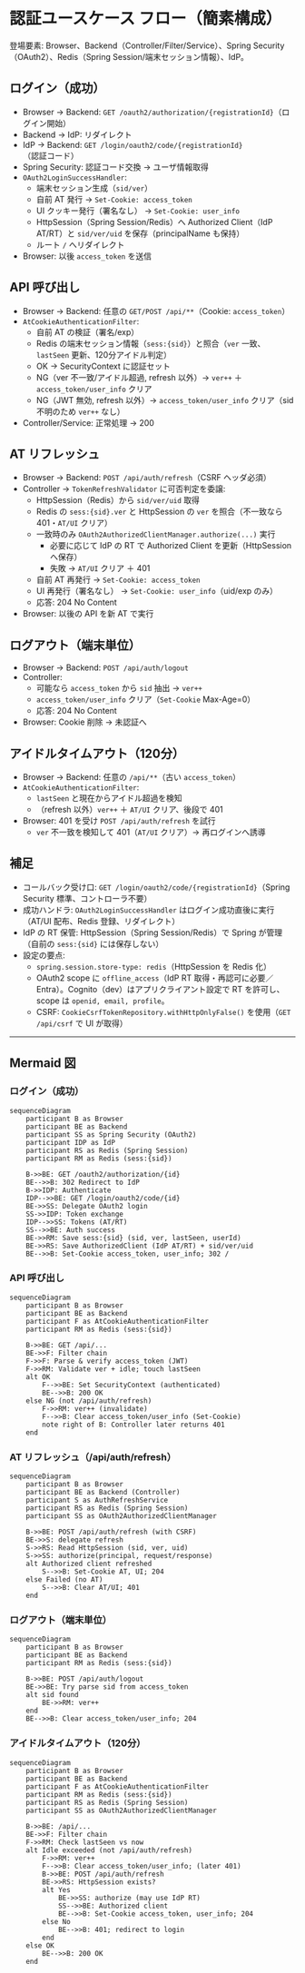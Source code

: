 # 認証ユースケース フロー（簡素構成）

登場要素: Browser、Backend（Controller/Filter/Service）、Spring Security（OAuth2）、Redis（Spring Session/端末セッション情報）、IdP。

## ログイン（成功）
- Browser → Backend: `GET /oauth2/authorization/{registrationId}`（ログイン開始）
- Backend → IdP: リダイレクト
- IdP → Backend: `GET /login/oauth2/code/{registrationId}`（認証コード）
- Spring Security: 認証コード交換 → ユーザ情報取得
- `OAuth2LoginSuccessHandler`:
  - 端末セッション生成（`sid/ver`）
  - 自前 AT 発行 → `Set-Cookie: access_token`
  - UI クッキー発行（署名なし） → `Set-Cookie: user_info`
  - HttpSession（Spring Session/Redis）へ Authorized Client（IdP AT/RT）と `sid/ver/uid` を保存（principalName も保持）
  - ルート `/` へリダイレクト
- Browser: 以後 `access_token` を送信

## API 呼び出し
- Browser → Backend: 任意の `GET/POST /api/**`（Cookie: `access_token`）
- `AtCookieAuthenticationFilter`:
  - 自前 AT の検証（署名/exp）
  - Redis の端末セッション情報（`sess:{sid}`）と照合（`ver` 一致、`lastSeen` 更新、120分アイドル判定）
  - OK → SecurityContext に認証セット
  - NG（ver 不一致/アイドル超過, refresh 以外）→ `ver++` ＋ `access_token/user_info` クリア
  - NG（JWT 無効, refresh 以外）→ `access_token/user_info` クリア（sid 不明のため `ver++` なし）
- Controller/Service: 正常処理 → 200

## AT リフレッシュ
- Browser → Backend: `POST /api/auth/refresh`（CSRF ヘッダ必須）
- Controller → `TokenRefreshValidator` に可否判定を委譲:
  - HttpSession（Redis）から `sid/ver/uid` 取得
  - Redis の `sess:{sid}.ver` と HttpSession の `ver` を照合（不一致なら 401・`AT/UI` クリア）
  - 一致時のみ `OAuth2AuthorizedClientManager.authorize(...)` 実行
    - 必要に応じて IdP の RT で Authorized Client を更新（HttpSession へ保存）
    - 失敗 → `AT/UI` クリア ＋ 401
  - 自前 AT 再発行 → `Set-Cookie: access_token`
  - UI 再発行（署名なし） → `Set-Cookie: user_info`（uid/exp のみ）
  - 応答: 204 No Content
- Browser: 以後の API を新 AT で実行

## ログアウト（端末単位）
- Browser → Backend: `POST /api/auth/logout`
- Controller:
  - 可能なら `access_token` から `sid` 抽出 → `ver++`
  - `access_token/user_info` クリア（`Set-Cookie` Max-Age=0）
  - 応答: 204 No Content
- Browser: Cookie 削除 → 未認証へ

## アイドルタイムアウト（120分）
- Browser → Backend: 任意の `/api/**`（古い `access_token`）
- `AtCookieAuthenticationFilter`:
  - `lastSeen` と現在からアイドル超過を検知
  - （refresh 以外）`ver++` ＋ `AT/UI` クリア、後段で 401
- Browser: 401 を受け `POST /api/auth/refresh` を試行
  - `ver` 不一致を検知して 401（`AT/UI` クリア）→ 再ログインへ誘導

## 補足
- コールバック受け口: `GET /login/oauth2/code/{registrationId}`（Spring Security 標準、コントローラ不要）
- 成功ハンドラ: `OAuth2LoginSuccessHandler` はログイン成功直後に実行（AT/UI 配布、Redis 登録、リダイレクト）
- IdP の RT 保管: HttpSession（Spring Session/Redis）で Spring が管理（自前の `sess:{sid}` には保存しない）
- 設定の要点:
  - `spring.session.store-type: redis`（HttpSession を Redis 化）
  - OAuth2 scope に `offline_access`（IdP RT 取得・再認可に必要／Entra）。Cognito（dev）はアプリクライアント設定で RT を許可し、scope は `openid, email, profile`。
  - CSRF: `CookieCsrfTokenRepository.withHttpOnlyFalse()` を使用（`GET /api/csrf` で UI が取得）

---

## Mermaid 図

### ログイン（成功）
```mermaid
sequenceDiagram
    participant B as Browser
    participant BE as Backend
    participant SS as Spring Security (OAuth2)
    participant IDP as IdP
    participant RS as Redis (Spring Session)
    participant RM as Redis (sess:{sid})

    B->>BE: GET /oauth2/authorization/{id}
    BE-->>B: 302 Redirect to IdP
    B->>IDP: Authenticate
    IDP-->>BE: GET /login/oauth2/code/{id}
    BE->>SS: Delegate OAuth2 login
    SS->>IDP: Token exchange
    IDP-->>SS: Tokens (AT/RT)
    SS-->>BE: Auth success
    BE->>RM: Save sess:{sid} (sid, ver, lastSeen, userId)
    BE->>RS: Save AuthorizedClient (IdP AT/RT) + sid/ver/uid
    BE-->>B: Set-Cookie access_token, user_info; 302 /
```

### API 呼び出し
```mermaid
sequenceDiagram
    participant B as Browser
    participant BE as Backend
    participant F as AtCookieAuthenticationFilter
    participant RM as Redis (sess:{sid})

    B->>BE: GET /api/...
    BE->>F: Filter chain
    F->>F: Parse & verify access_token (JWT)
    F->>RM: Validate ver + idle; touch lastSeen
    alt OK
        F-->>BE: Set SecurityContext (authenticated)
        BE-->>B: 200 OK
    else NG (not /api/auth/refresh)
        F->>RM: ver++ (invalidate)
        F-->>B: Clear access_token/user_info (Set-Cookie)
        note right of B: Controller later returns 401
    end
```

### AT リフレッシュ（/api/auth/refresh）
```mermaid
sequenceDiagram
    participant B as Browser
    participant BE as Backend (Controller)
    participant S as AuthRefreshService
    participant RS as Redis (Spring Session)
    participant SS as OAuth2AuthorizedClientManager

    B->>BE: POST /api/auth/refresh (with CSRF)
    BE->>S: delegate refresh
    S->>RS: Read HttpSession (sid, ver, uid)
    S->>SS: authorize(principal, request/response)
    alt Authorized client refreshed
        S-->>B: Set-Cookie AT, UI; 204
    else Failed (no AT)
        S-->>B: Clear AT/UI; 401
    end
```

### ログアウト（端末単位）
```mermaid
sequenceDiagram
    participant B as Browser
    participant BE as Backend
    participant RM as Redis (sess:{sid})

    B->>BE: POST /api/auth/logout
    BE->>BE: Try parse sid from access_token
    alt sid found
        BE->>RM: ver++
    end
    BE-->>B: Clear access_token/user_info; 204
```

### アイドルタイムアウト（120分）
```mermaid
sequenceDiagram
    participant B as Browser
    participant BE as Backend
    participant F as AtCookieAuthenticationFilter
    participant RM as Redis (sess:{sid})
    participant RS as Redis (Spring Session)
    participant SS as OAuth2AuthorizedClientManager

    B->>BE: /api/...
    BE->>F: Filter chain
    F->>RM: Check lastSeen vs now
    alt Idle exceeded (not /api/auth/refresh)
        F->>RM: ver++
        F-->>B: Clear access_token/user_info; (later 401)
        B->>BE: POST /api/auth/refresh
        BE->>RS: HttpSession exists?
        alt Yes
            BE->>SS: authorize (may use IdP RT)
            SS-->>BE: Authorized client
            BE-->>B: Set-Cookie access_token, user_info; 204
        else No
            BE-->>B: 401; redirect to login
        end
    else OK
        BE-->>B: 200 OK
    end
```
